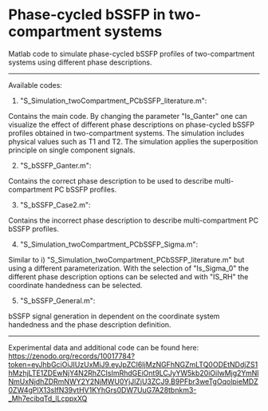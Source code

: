 # Phase-cycled bSSFP in two-compartment systems

Matlab code to simulate phase-cycled bSSFP profiles of two-compartment systems using different phase descriptions.

**********
Available codes: 

1) "S_Simulation_twoCompartment_PCbSSFP_literature.m":

Contains the main code. By changing the parameter "Is_Ganter" one can visualize the effect of different phase descriptions on phase-cycled bSSFP profiles obtained in two-compartment systems. The simulation includes physical values such as T1 and T2. The simulation applies the superposition principle on single component signals.

2) "S_bSSFP_Ganter.m":

Contains the correct phase description to be used to describe multi-compartment PC bSSFP profiles. 

3) "S_bSSFP_Case2.m":

Contains the incorrect phase description to describe multi-compartment PC bSSFP profiles. 

4) "S_Simulation_twoCompartment_PCbSSFP_Sigma.m":

Similar to i) "S_Simulation_twoCompartment_PCbSSFP_literature.m" but using a different parameterization. With the selection of "Is_Sigma_0"  the different phase description options can be selected and with  "IS_RH" the coordinate handedness can be selected.

5) "S_bSSFP_General.m":

bSSFP signal generation in dependent on the coordinate system handedness and the phase description definition. 

***********
Experimental data and additional code can be found here: 
https://zenodo.org/records/10017784?token=eyJhbGciOiJIUzUxMiJ9.eyJpZCI6IjMzNGFhNGZmLTQ0ODEtNDdjZS1hMzhjLTE1ZDEwNjY4N2RhZCIsImRhdGEiOnt9LCJyYW5kb20iOiIwMjg2YmNlNmUxNjdhZDRmNWY2Y2NjMWU0YjJlZjU3ZCJ9.B9PFbr3weTgOqolpieMDZ0ZW4gPlX13sIfN39vtHV1KYhGrs0DW7UuG7A28tbnkm3-_Mh7ecibqTd_lLcppxXQ


